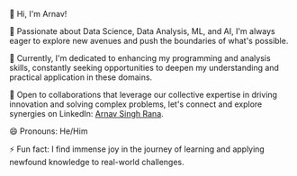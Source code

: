 👋 Hi, I'm Arnav!

👀 Passionate about Data Science, Data Analysis, ML, and AI, I'm always eager to explore new avenues and push the boundaries of what's possible.

🌱 Currently, I'm dedicated to enhancing my programming and analysis skills, constantly seeking opportunities to deepen my understanding and practical application in these domains.

💼 Open to collaborations that leverage our collective expertise in driving innovation and solving complex problems, let's connect and explore synergies on LinkedIn: [Arnav Singh Rana](https://www.linkedin.com/in/arnavsinghrana/).

😄 Pronouns: He/Him

⚡ Fun fact: I find immense joy in the journey of learning and applying newfound knowledge to real-world challenges.

